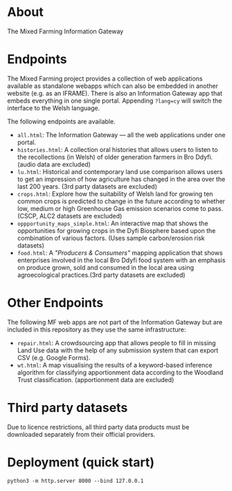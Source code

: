# About
The Mixed Farming Information Gateway

# Endpoints

The Mixed Farming project provides a collection of web applications available as standalone webapps which can also be embedded in another website (e.g. as an IFRAME). There is also an Information Gateway app that embeds everything in one single portal. Appending `?lang=cy` will switch the interface to the Welsh language.

The following endpoints are available. 

* `all.html`: 
	The Information Gateway &mdash; all the web applications under one portal.
* `histories.html`: 
	A collection oral histories that allows users to listen to the recollections (in Welsh) of older generation farmers in Bro Ddyfi. (audio data are excluded)
* `lu.html`: 
	Historical and contemporary land use comparison allows users to get an impression of how agriculture has changed in the area over the last 200 years. (3rd party datasets are excluded)
* `crops.html`: 
	Explore how the suitability of Welsh land for growing ten common crops is predicted to change in the future according to whether low, medium or high Greenhouse Gas emission scenarios come to pass. (CSCP, ALC2 datasets are excluded)
* `oppportunity_maps_simple.html`: 
        An interactive map that shows the opportunities for growing crops in the Dyfi Biosphere based upon the combination of various factors. (Uses sample carbon/erosion risk datasets)
* `food.html`:
        A *"Producers & Consumers"* mapping application that shows enterprises involved in the local Bro Ddyfi food system with an emphasis on produce grown, sold and consumed in the local area using agroecological practices.(3rd party datasets are excluded)

# Other Endpoints

The following MF web apps are not part of the Information Gateway but are included in this repository as they use the same infrastructure:

* `repair.html`:
	A crowdsourcing app that allows people to fill in missing Land Use data with the help of any submission system that can export CSV (e.g. Google Forms).
* `wt.html`:
	A map visualising the results of a keyword-based inference algorithm for classifying apportionment data according to the Woodland Trust classification. (apportionment data are excluded)

# Third party datasets

Due to licence restrictions, all third party data products must be downloaded separately from their official providers. 

# Deployment (quick start)
 
	python3 -m http.server 8000 --bind 127.0.0.1

